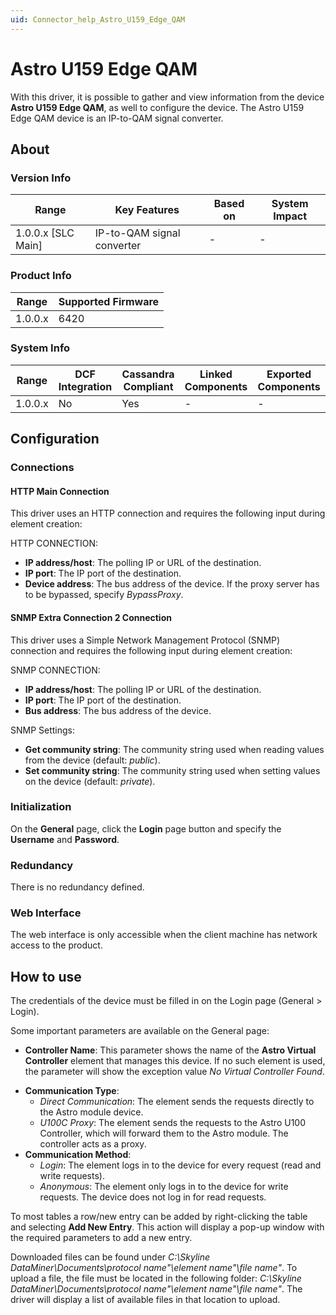 ```yaml
---
uid: Connector_help_Astro_U159_Edge_QAM
---
```


# Astro U159 Edge QAM

With this driver, it is possible to gather and view information from the device **Astro U159 Edge QAM**, as well to configure the device. The Astro U159 Edge QAM device is an IP-to-QAM signal converter.

## About

### Version Info

| **Range**            | **Key Features**           | **Based on** | **System Impact** |
|----------------------|----------------------------|--------------|-------------------|
| 1.0.0.x \[SLC Main\] | IP-to-QAM signal converter | \-           | \-                |

### Product Info

| **Range** | **Supported Firmware** |
|-----------|------------------------|
| 1.0.0.x   | 6420                   |

### System Info

| **Range** | **DCF Integration** | **Cassandra Compliant** | **Linked Components** | **Exported Components** |
|-----------|---------------------|-------------------------|-----------------------|-------------------------|
| 1.0.0.x   | No                  | Yes                     | \-                    | \-                      |

## Configuration

### Connections

#### HTTP Main Connection

This driver uses an HTTP connection and requires the following input during element creation:

HTTP CONNECTION:

- **IP address/host**: The polling IP or URL of the destination.
- **IP port**: The IP port of the destination.
- **Device address**: The bus address of the device. If the proxy server has to be bypassed, specify *BypassProxy*.

#### SNMP Extra Connection 2 Connection

This driver uses a Simple Network Management Protocol (SNMP) connection and requires the following input during element creation:

SNMP CONNECTION:

- **IP address/host**: The polling IP or URL of the destination.
- **IP port**: The IP port of the destination.
- **Bus address**: The bus address of the device.

SNMP Settings:

- **Get community string**: The community string used when reading values from the device (default: *public*).
- **Set community string**: The community string used when setting values on the device (default: *private*).

### Initialization

On the **General** page, click the **Login** page button and specify the **Username** and **Password**.

### Redundancy

There is no redundancy defined.

### Web Interface

The web interface is only accessible when the client machine has network access to the product.

## How to use

The credentials of the device must be filled in on the Login page (General \> Login).

Some important parameters are available on the General page:

- **Controller Name**: This parameter shows the name of the **Astro Virtual Controller** element that manages this device. If no such element is used, the parameter will show the exception value *No Virtual Controller Found*.

<!-- -->

- **Communication Type**:
  - *Direct Communication*: The element sends the requests directly to the Astro module device.
  - *U100C Proxy*: The element sends the requests to the Astro U100 Controller, which will forward them to the Astro module. The controller acts as a proxy.
- **Communication Method**:
  - *Login*: The element logs in to the device for every request (read and write requests).
  - *Anonymous*: The element only logs in to the device for write requests. The device does not log in for read requests.

To most tables a row/new entry can be added by right-clicking the table and selecting **Add New Entry**. This action will display a pop-up window with the required parameters to add a new entry.

Downloaded files can be found under *C:\Skyline DataMiner\Documents\\protocol name"\\element name"\\file name"*.
To upload a file, the file must be located in the following folder: *C:\Skyline DataMiner\Documents\\protocol name"\\element name"\\file name"*. The driver will display a list of available files in that location to upload.
